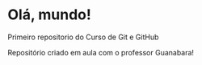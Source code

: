 # Olá, mundo!
 Primeiro repositorio do  Curso de Git e GitHub

Repositório criado em aula com o professor Guanabara!
